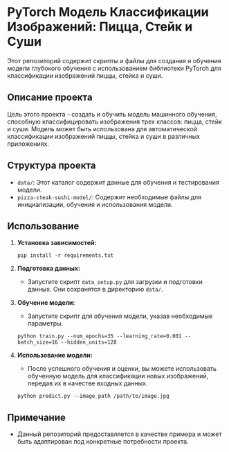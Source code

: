 # PyTorch Модель Классификации Изображений: Пицца, Стейк и Суши

Этот репозиторий содержит скрипты и файлы для создания и обучения модели глубокого обучения с использованием библиотеки PyTorch для классификации изображений пиццы, стейка и суши.

## Описание проекта

Цель этого проекта - создать и обучить модель машинного обучения, способную классифицировать изображения трех классов: пицца, стейк и суши. Модель может быть использована для автоматической классификации изображений пиццы, стейка и суши в различных приложениях.

## Структура проекта

- `data/`: Этот каталог содержит данные для обучения и тестирования модели.
- `pizza-steak-sushi-model/`: Содержит необходимые файлы для инициализации, обучения и использования модели.

## Использование

1. **Установка зависимостей:**
    ```
    pip install -r requirements.txt
    ```

2. **Подготовка данных:**
    - Запустите скрипт `data_setup.py` для загрузки и подготовки данных. Они сохранятся в директорию `data/`.

3. **Обучение модели:**
    - Запустите скрипт для обучения модели, указав необходимые параметры.
    ```
    python train.py --num_epochs=35 --learning_rate=0.001 --batch_size=16 --hidden_units=128
    ```
    
4. **Использование модели:**
    - После успешного обучения и оценки, вы можете использовать обученную модель для классификации новых изображений, передав их в качестве входных данных.
    ```
    python predict.py --image_path /path/to/image.jpg
    ```

## Примечание

- Данный репозиторий предоставляется в качестве примера и может быть адаптирован под конкретные потребности проекта.
